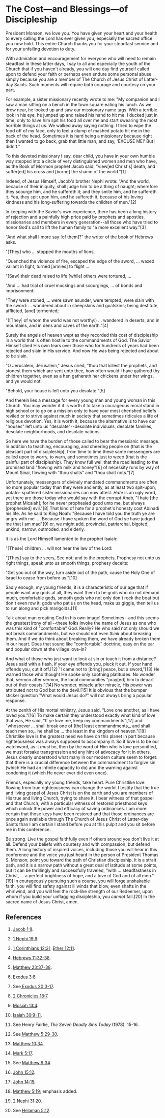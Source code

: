 # The Cost—and Blessings—of Discipleship

President Monson, we love you. You have given your heart and your health to
every calling the Lord has ever given you, especially the sacred office you
now hold. This entire Church thanks you for your steadfast service and for
your unfailing devotion to duty.

With admiration and encouragement for everyone who will need to remain
steadfast in these latter days, I say to all and especially the youth of the
Church that if you haven't already, you will one day find yourself called upon
to defend your faith or perhaps even endure some personal abuse simply because
you are a member of The Church of Jesus Christ of Latter-day Saints. Such
moments will require both courage and courtesy on your part.

For example, a sister missionary recently wrote to me: "My companion and I saw
a man sitting on a bench in the town square eating his lunch. As we drew near,
he looked up and saw our missionary name tags. With a terrible look in his
eye, he jumped up and raised his hand to hit me. I ducked just in time, only
to have him spit his food all over me and start swearing the most horrible
things at us. We walked away saying nothing. I tried to wipe the food off of
my face, only to feel a clump of mashed potato hit me in the back of the head.
Sometimes it is hard being a missionary because right then I wanted to go
back, grab that little man, and say, 'EXCUSE ME!' But I didn't."

To this devoted missionary I say, dear child, you have in your own humble way
stepped into a circle of very distinguished women and men who have, as the
Book of Mormon prophet Jacob said, "view[ed Christ's] death, and suffer[ed]
his cross and [borne] the shame of the world."[1]

Indeed, of Jesus Himself, Jacob's brother Nephi wrote: "And the world, because
of their iniquity, shall judge him to be a thing of naught; wherefore they
scourge him, and he suffereth it; and they smite him, and he suffereth it.
Yea, they spit upon him, and he suffereth it, because of his loving kindness
and his long-suffering towards the children of men."[2]

In keeping with the Savior's own experience, there has been a long history of
rejection and a painfully high price paid by prophets and apostles,
missionaries and members in every generation--all those who have tried to
honor God's call to lift the human family to "a more excellent way."[3]

"And what shall I more say [of them]?" the writer of the book of Hebrews asks.

"[They] who ... stopped the mouths of lions,

"Quenched the violence of fire, escaped the edge of the sword, ... waxed valiant
in fight, turned [armies] to flight ...

"[Saw] their dead raised to life [while] others were tortured, ...

"And ... had trial of cruel mockings and scourgings, ... of bonds and
imprisonment:

"They were stoned, ... were sawn asunder, were tempted, were slain with the
sword: ... wandered about in sheepskins and goatskins; being destitute,
afflicted, [and] tormented;

"([They] of whom the world was not worthy:) ... wandered in deserts, and in
mountains, and in dens and caves of the earth."[4]

Surely the angels of heaven wept as they recorded this cost of discipleship in
a world that is often hostile to the commandments of God. The Savior Himself
shed His own tears over those who for hundreds of years had been rejected and
slain in His service. And now He was being rejected and about to be slain.

"O Jerusalem, Jerusalem," Jesus cried, "thou that killest the prophets, and
stonest them which are sent unto thee, how often would I have gathered thy
children together, even as a hen gathereth her chickens under her wings, and
ye would not!

"Behold, your house is left unto you desolate."[5]

And therein lies a message for every young man and young woman in this Church.
You may wonder if it is worth it to take a courageous moral stand in high
school or to go on a mission only to have your most cherished beliefs reviled
or to strive against much in society that sometimes ridicules a life of
religious devotion. Yes, it is worth it, because the alternative is to have
our "houses" left unto us "desolate"--desolate individuals, desolate families,
desolate neighborhoods, and desolate nations.

So here we have the burden of those called to bear the messianic message. In
addition to teaching, encouraging, and cheering people on (that is the
pleasant part of discipleship), from time to time these same messengers are
called upon to worry, to warn, and sometimes just to weep (that is the painful
part of discipleship). They know full well that the road leading to the
promised land "flowing with milk and honey"[6] of necessity runs by way of
Mount Sinai, flowing with "thou shalts" and "thou shalt nots."[7]

Unfortunately, messengers of divinely mandated commandments are often no more
popular today than they were anciently, as at least two spit-upon, potato-
spattered sister missionaries can now attest. _Hate_ is an ugly word, yet
there are those today who would say with the corrupt Ahab, "I hate [the
prophet Micaiah]; for he never prophesied good unto me, but always
[prophesied] evil."[8] That kind of hate for a prophet's honesty cost Abinadi
his life. As he said to King Noah: "Because I have told you the truth ye are
angry with me. ... Because I have spoken the word of God ye have judged me that
I am mad"[9] or, we might add, provincial, patriarchal, bigoted, unkind,
narrow, outmoded, and elderly.

It is as the Lord Himself lamented to the prophet Isaiah:

"[These] children ... will not hear the law of the Lord:

"[They] say to the seers, See not; and to the prophets, Prophesy not unto us
right things, speak unto us smooth things, prophesy deceits:

"Get you out of the way, turn aside out of the path, cause the Holy One of
Israel to cease from before us."[10]

Sadly enough, my young friends, it is a characteristic of our age that if
people want any gods at all, they want them to be gods who do not demand much,
comfortable gods, smooth gods who not only don't rock the boat but don't even
row it, gods who pat us on the head, make us giggle, then tell us to run along
and pick marigolds.[11]

Talk about man creating God in his own image! Sometimes--and this seems the
greatest irony of all--these folks invoke the name of Jesus as one who was
this kind of "comfortable" God. Really? He who said not only should we not
break commandments, but we should not even _think_ about breaking them. And if
we do think about breaking them, we have already broken them in our heart.
Does that sound like "comfortable" doctrine, easy on the ear and popular down
at the village love-in?

And what of those who just want to look at sin or touch it from a distance?
Jesus said with a flash, if your eye offends you, pluck it out. If your hand
offends you, cut it off.[12] "I came not to [bring] peace, but a sword,"[13]
He warned those who thought He spoke only soothing platitudes. No wonder that,
sermon after sermon, the local communities "pray[ed] him to depart out of
their coasts."[14] No wonder, miracle after miracle, His power was attributed
not to God but to the devil.[15] It is obvious that the bumper sticker
question "What would Jesus do?" will not always bring a popular response.

At the zenith of His mortal ministry, Jesus said, "Love one another, as I have
loved you."[16] To make certain they understood exactly what kind of love that
was, He said, "If ye love me, keep my commandments"[17] and "whosoever ... shall
break one of [the] least commandments,_ and shall teach men so,_ he shall be ...
the least in the kingdom of heaven."[18] Christlike love is the greatest need
we have on this planet in part because righteousness was always supposed to
accompany it. So if love is to be our watchword, as it _must_ be, then by the
word of Him who is love personified, we must forsake transgression and any
hint of advocacy for it in others. Jesus clearly understood what many in our
modern culture seem to forget: that there is a crucial difference between the
commandment to forgive sin (which He had an infinite capacity to do) and the
warning against condoning it (which He never ever did even once).

Friends, especially my young friends, take heart. Pure Christlike love flowing
from true righteousness can change the world. I testify that the true and
living gospel of Jesus Christ is on the earth and you are members of His true
and living Church, trying to share it. I bear witness of that gospel and that
Church, with a particular witness of restored priesthood keys which unlock the
power and efficacy of saving ordinances. I am more certain that those keys
have been restored and that those ordinances are once again available through
The Church of Jesus Christ of Latter-day Saints than I am certain I stand
before you at this pulpit and you sit before me in this conference.

Be strong. Live the gospel faithfully even if others around you don't live it
at all. Defend your beliefs with courtesy and with compassion, but defend
them. A long history of inspired voices, including those you will hear in this
conference and the voice you just heard in the person of President Thomas S.
Monson, point you toward the path of Christian discipleship. It is a strait
path, and it is a narrow path without a great deal of latitude at some points,
but it can be thrillingly and successfully traveled, "with ... steadfastness in
Christ, ... a perfect brightness of hope, and a love of God and of all men."[19]
In courageously pursuing such a course, you will forge unshakable faith, you
will find safety against ill winds that blow, even shafts in the whirlwind,
and you will feel the rock-like strength of our Redeemer, upon whom if you
build your unflagging discipleship, you _cannot_ fall.[20] In the sacred name
of Jesus Christ, amen.

## References

  1.   [Jacob 1:8](https://www.lds.org/scriptures/bofm/jacob/1.8?lang=eng#7).

  2.   [1 Nephi 19:9](https://www.lds.org/scriptures/bofm/1-ne/19.9?lang=eng#8).

  3.   [1 Corinthians 12:31](https://www.lds.org/scriptures/nt/1-cor/12.31?lang=eng#30); [Ether 12:11](https://www.lds.org/scriptures/bofm/ether/12.11?lang=eng#10).

  4.   [Hebrews 11:32-38](https://www.lds.org/scriptures/nt/heb/11.32-38?lang=eng#31).

  5.   [Matthew 23:37-38](https://www.lds.org/scriptures/nt/matt/23.37-38?lang=eng#36).

  6.   [Exodus 3:8](https://www.lds.org/scriptures/ot/ex/3.8?lang=eng#7).

  7.  See[ Exodus 20:3-17](https://www.lds.org/scriptures/ot/ex/20.3-17?lang=eng#2).

  8.   [2 Chronicles 18:7](https://www.lds.org/scriptures/ot/2-chr/18.7?lang=eng#6).

  9.   [Mosiah 13:4](https://www.lds.org/scriptures/bofm/mosiah/13.4?lang=eng#3).

  10.   [Isaiah 30:9-11](https://www.lds.org/scriptures/ot/isa/30.9-11?lang=eng#8).

  11.  See Henry Fairlie, _The Seven Deadly Sins Today_ (1978), 15-16.

  12.  See[ Matthew 5:29-30](https://www.lds.org/scriptures/nt/matt/5.29-30?lang=eng#28).

  13.   [Matthew 10:34](https://www.lds.org/scriptures/nt/matt/10.34?lang=eng#33).

  14.   [Mark 5:17](https://www.lds.org/scriptures/nt/mark/5.17?lang=eng#16).

  15.  See [Matthew 9:34](https://www.lds.org/scriptures/nt/matt/9.34?lang=eng#33).

  16.   [John 15:12](https://www.lds.org/scriptures/nt/john/15.12?lang=eng#11).

  17.   [John 14:15](https://www.lds.org/scriptures/nt/john/14.15?lang=eng#14).

  18.   [Matthew 5:19;](https://www.lds.org/scriptures/nt/matt/5.19?lang=eng#18) emphasis added.

  19.   [2 Nephi 31:20](https://www.lds.org/scriptures/bofm/2-ne/31.20?lang=eng#19).

  20.  See [Helaman 5:12](https://www.lds.org/scriptures/bofm/hel/5.12?lang=eng#11).

